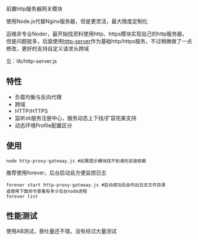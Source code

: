 前置http服务器网关模块

使用Node.js代替Nginx服务器，但是更灵活，最大限度定制化

运维非专业Noder，最开始找资料使用http、https模块实现自己的http服务器，但是问题挺多，后面使用[http-server](https://github.com/indexzero/http-server)作为基础http/https服务，不过稍微做了一点修改，更好的支持自定义请求头跨域

见：lib/http-server.js


## 特性

* 负载均衡与反向代理
* 跨域
* HTTP/HTTPS
* 监听zk服务注册中心，服务动态上下线/扩容完美支持
* 动态环境Profile配置区分

## 使用

	node http-proxy-gateway.js #如果提示模块找不到请先安装依赖

推荐使用forever，后台启动且方便监控日志

	forever start http-proxy-gateway.js #启动成功后会列出日志文件目录
	或使用下面命令查看有多少后台node进程
	forever list 

## 性能测试

使用AB测试，吞吐量还不错，没有经过大量测试